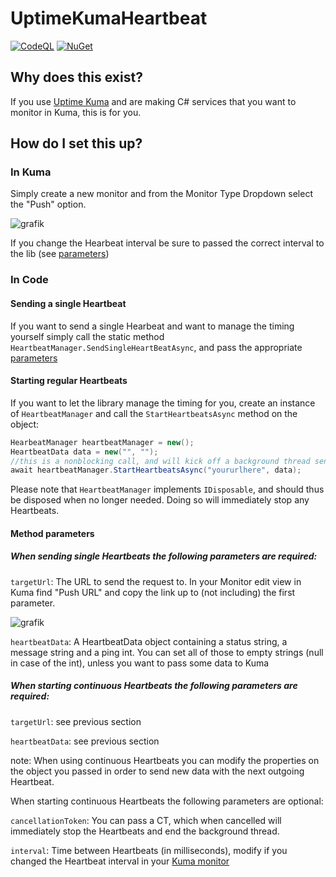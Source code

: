 # UptimeKumaHeartbeat

[![CodeQL](https://github.com/JulianusIV/UptimeKumaHeartbeat/actions/workflows/codeql.yml/badge.svg?branch=master)](https://github.com/JulianusIV/UptimeKumaHeartbeat/actions/workflows/codeql.yml)
[![NuGet](https://img.shields.io/nuget/v/UptimeKumaHeartbeat.svg?label=NuGet)](https://nuget.org/packages/UptimeKumaHeartbeat)

## Why does this exist?

If you use [Uptime Kuma](https://github.com/louislam/uptime-kuma) and are making C# services that you want to monitor in Kuma, this is for you.

## How do I set this up?

### In Kuma

Simply create a new monitor and from the Monitor Type Dropdown select the "Push" option.

![grafik](https://user-images.githubusercontent.com/65790187/216563486-81df61fe-11db-446e-95de-ef33c9f8fe5d.png)


If you change the Hearbeat interval be sure to passed the correct interval to the lib (see [parameters](#method-parameters))

### In Code

#### Sending a single Heartbeat

If you want to send a single Hearbeat and want to manage the timing yourself simply call the static method ``HeartbeatManager.SendSingleHeartBeatAsync``, and pass the appropriate [parameters](#method-parameters)

#### Starting regular Heartbeats

If you want to let the library manage the timing for you, create an instance of ``HeartbeatManager`` and call the ``StartHeartbeatsAsync`` method on the object:
```cs
HearbeatManager heartbeatManager = new();
HeartbeatData data = new("", "");
//this is a nonblocking call, and will kick off a background thread sending regular heartbeats
await heartbeatManager.StartHeartbeatsAsync("yoururlhere", data); 
```
Please note that ``HeartbeatManager`` implements ``IDisposable``, and should thus be disposed when no longer needed. Doing so will immediately stop any Heartbeats.

#### Method parameters

##### When sending single Heartbeats the following parameters are required:

``targetUrl``: 
The URL to send the request to.
In your Monitor edit view in Kuma find "Push URL" and copy the link up to (not including) the first parameter.

![grafik](https://user-images.githubusercontent.com/65790187/216561263-8f9fbfc7-8c9e-4116-a471-f5ed8f01c524.png)

``heartbeatData``:
A HeartbeatData object containing a status string, a message string and a ping int.
You can set all of those to empty strings (null in case of the int), unless you want to pass some data to Kuma

##### When starting continuous Heartbeats the following parameters are required:

``targetUrl``:
see previous section

``heartbeatData``:
see previous section

note:
When using continuous Heartbeats you can modify the properties on the object you passed in order to send new data with the next outgoing Heartbeat.

When starting continuous Heartbeats the following parameters are optional:

``cancellationToken``:
You can pass a CT, which when cancelled will immediately stop the Heartbeats and end the background thread.

``interval``:
Time between Heartbeats (in milliseconds), modify if you changed the Heartbeat interval in your [Kuma monitor](#in-kuma)
